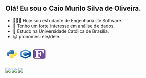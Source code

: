 ## Olá! Eu sou o Caio Murilo Silva de Oliveira.

- 👨🏼‍🎓 Hoje sou estudante de Engenharia de Software.
- 🤖 Tenho um forte interesse em análise de dados.
- 📘 Estudo na Universidade Católica de Brasília.
- 😒 pronomes: ele/dele.

<div style="display: inline_block"><br>
  <img align="center" alt="Caio-Python" height="30" width="40" src="https://raw.githubusercontent.com/devicons/devicon/master/icons/python/python-original.svg">
  <img align="center" alt="Caio-C" height="30" width="40" src="https://raw.githubusercontent.com/devicons/devicon/master/icons/c/c-original.svg">
  <img align="center" alt="Caio-Fortran" height="30" width="40" src="https://raw.githubusercontent.com/devicons/devicon/master/icons/fortran/fortran-original.svg">
</div>
  
  ##
 
<div> 
  <a href="https://www.instagram.com/murilocaiomurilo/" target="_blank"><img src="https://img.shields.io/badge/-Instagram-%23E4405F?style=for-the-badge&logo=instagram&logoColor=white" target="_blank"></a>
  <a href = "mailto:murilocaiomurilo@gmail.com"><img src="https://img.shields.io/badge/-Gmail-%23333?style=for-the-badge&logo=gmail&logoColor=white" target="_blank"></a>
  <a href="www.linkedin.com/in/caiomurilo" target="_blank"><img src="https://img.shields.io/badge/-LinkedIn-%230077B5?style=for-the-badge&logo=linkedin&logoColor=white" target="_blank"></a> 
  
</div>
